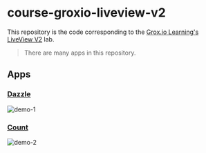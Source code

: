 # course-groxio-liveview-v2

This repository is the code corresponding to the [Grox.io Learning's LiveView V2](https://grox.io/language/liveview/course) lab.

> There are many apps in this repository.

## Apps

### [Dazzle](dazzy/README.md)

![demo-1](https://user-images.githubusercontent.com/456260/219923055-0aeee988-88d4-4322-80e2-6ebd7491f463.gif)

### [Count](count/README.md)

![demo-2](https://user-images.githubusercontent.com/456260/219923056-2c81ecb2-ddc5-4ea2-8cc3-4db36bf30fa7.gif)

